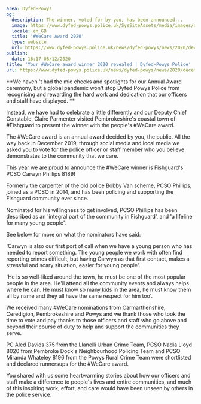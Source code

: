 ```yaml
area: Dyfed-Powys
og:
  description: The winner, voted for by you, has been announced...
  image: https://www.dyfed-powys.police.uk/SysSiteAssets/media/images/dyfed-powys/news/officers-and-staff/gofalu-wecare-1.png?crop=(0,12,810,438)&amp;w=600&amp;h=300&amp;scale=both
  locale: en_GB
  title: '#WeCare Award 2020'
  type: website
  url: https://www.dyfed-powys.police.uk/news/dyfed-powys/news/2020/december-2020/your-wecare-award-winner-2020-revealed/
publish:
  date: 16:17 08/12/2020
title: 'Your #WeCare award winner 2020 revealed | Dyfed-Powys Police'
url: https://www.dyfed-powys.police.uk/news/dyfed-powys/news/2020/december-2020/your-wecare-award-winner-2020-revealed/
```

**We haven 't had the mic checks and spotlights for our Annual Award ceremony, but a global pandemic won't stop Dyfed Powys Police from recognising and rewarding the hard work and dedication that our officers and staff have displayed. **

Instead, we have had to celebrate a little differently and our Deputy Chief Constable, Claire Parmenter visited Pembrokeshire's coastal town of #Fishguard to present the winner with the people's #WeCare award.

The #WeCare award is an annual award decided by you, the public. All the way back in December 2019, through social media and local media we asked you to vote for the police officer or staff member who you believe demonstrates to the community that we care.

This year we are proud to announce the #WeCare winner is Fishguard's PCSO Carwyn Phillips 8189!

Formerly the carpenter of the old police Bobby Van scheme, PCSO Phillips, joined as a PCSO in 2014, and has been policing and supporting the Fishguard community ever since.

Nominated for his willingness to get involved, PCSO Phillips has been described as an 'integral part of the community in Fishguard', and 'a lifeline for many young people'.

See below for more on what the nominators have said:

'Carwyn is also our first port of call when we have a young person who has needed to report something. The young people we work with often find reporting crimes difficult, but having Carwyn as that first contact, makes a stressful and scary situation, easier for young people'.

'He is so well-liked around the town, he must be one of the most popular people in the area. He'll attend all the community events and always helps where he can. He must know so many kids in the area, he must know them all by name and they all have the same respect for him too'.

We received many #WeCare nominations from Carmarthenshire, Ceredigion, Pembrokeshire and Powys and we thank those who took the time to vote and pay thanks to those officers and staff who go above and beyond their course of duty to help and support the communities they serve.

PC Aled Davies 375 from the Llanelli Urban Crime Team, PCSO Nadia Lloyd 8020 from Pembroke Dock's Neighbourhood Policing Team and PCSO Miranda Whateley 8196 from the Powys Rural Crime Team were shortlisted and declared runnersups for the #WeCare award.

You shared with us some heartwarming stories about how our officers and staff make a difference to people's lives and entire communities, and much of this inspiring work, effort, and care would have been unseen by others in the police service.
